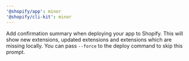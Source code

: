 ```yaml
---
'@shopify/app': minor
'@shopify/cli-kit': minor
---
```


Add confirmation summary when deploying your app to Shopify. This will show new extensions, updated extensions and extensions which are missing locally. You can pass `--force` to the deploy command to skip this prompt.
